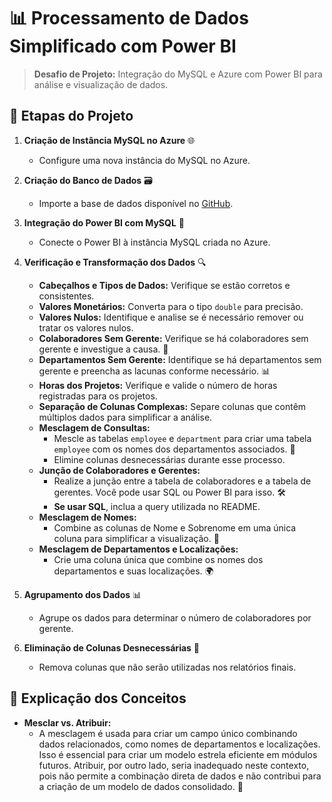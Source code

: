 # 📊 Processamento de Dados Simplificado com Power BI

> **Desafio de Projeto:** Integração do MySQL e Azure com Power BI para análise e visualização de dados.

## 🚀 Etapas do Projeto

1. **Criação de Instância MySQL no Azure** 🌐
   - Configure uma nova instância do MySQL no Azure.

2. **Criação do Banco de Dados** 🗃️
   - Importe a base de dados disponível no [GitHub](https://github.com/julianazanelatto/power_bi_analyst/tree/main/M%C3%B3dulo%203/Desafio%20de%20Projeto).

3. **Integração do Power BI com MySQL** 🔗
   - Conecte o Power BI à instância MySQL criada no Azure.

4. **Verificação e Transformação dos Dados** 🔍
   - **Cabeçalhos e Tipos de Dados:** Verifique se estão corretos e consistentes.
   - **Valores Monetários:** Converta para o tipo `double` para precisão.
   - **Valores Nulos:** Identifique e analise se é necessário remover ou tratar os valores nulos.
   - **Colaboradores Sem Gerente:** Verifique se há colaboradores sem gerente e investigue a causa. 🤔
   - **Departamentos Sem Gerente:** Identifique se há departamentos sem gerente e preencha as lacunas conforme necessário. 📊
   - **Horas dos Projetos:** Verifique e valide o número de horas registradas para os projetos.
   - **Separação de Colunas Complexas:** Separe colunas que contêm múltiplos dados para simplificar a análise.
   - **Mesclagem de Consultas:**
     - Mescle as tabelas `employee` e `department` para criar uma tabela `employee` com os nomes dos departamentos associados. 🏢
     - Elimine colunas desnecessárias durante esse processo.
   - **Junção de Colaboradores e Gerentes:**
     - Realize a junção entre a tabela de colaboradores e a tabela de gerentes. Você pode usar SQL ou Power BI para isso. 🛠️
     - **Se usar SQL**, inclua a query utilizada no README.
   - **Mesclagem de Nomes:**
     - Combine as colunas de Nome e Sobrenome em uma única coluna para simplificar a visualização. 📝
   - **Mesclagem de Departamentos e Localizações:**
     - Crie uma coluna única que combine os nomes dos departamentos e suas localizações. 🌍

5. **Agrupamento dos Dados** 📊
   - Agrupe os dados para determinar o número de colaboradores por gerente.

6. **Eliminação de Colunas Desnecessárias** 🚮
   - Remova colunas que não serão utilizadas nos relatórios finais.

## 📌 Explicação dos Conceitos

- **Mesclar vs. Atribuir:** 
  - A mesclagem é usada para criar um campo único combinando dados relacionados, como nomes de departamentos e localizações. Isso é essencial para criar um modelo estrela eficiente em módulos futuros. Atribuir, por outro lado, seria inadequado neste contexto, pois não permite a combinação direta de dados e não contribui para a criação de um modelo de dados consolidado. 🌟
